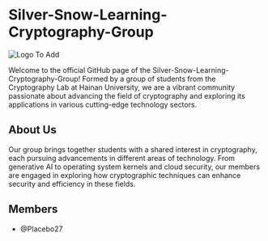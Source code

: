 # Silver-Snow-Learning-Cryptography-Group

![Logo To Add](link-to-organization-logo)

Welcome to the official GitHub page of the Silver-Snow-Learning-Cryptography-Group! Formed by a group of students from the Cryptography Lab at Hainan University, we are a vibrant community passionate about advancing the field of cryptography and exploring its applications in various cutting-edge technology sectors.

## About Us

Our group brings together students with a shared interest in cryptography, each pursuing advancements in different areas of technology. From generative AI to operating system kernels and cloud security, our members are engaged in exploring how cryptographic techniques can enhance security and efficiency in these fields.

## Members
 - @Placebo27 



